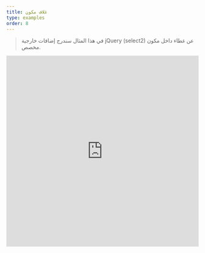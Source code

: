 ```yaml
---
title: غلاف مكون
type: examples
order: 8
---
```


> في هذا المثال سندرج إضافات خارجية jQuery (select2) عن غطاء داخل مكون مخصص.

<iframe width="100%" height="500" src="https://jsfiddle.net/chrisvfritz/d131Lebj/embedded/result,html,js,css" allowfullscreen="allowfullscreen" frameborder="0"></iframe>
